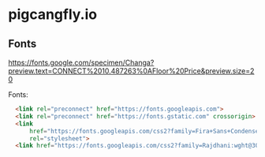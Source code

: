 # pigcangfly.io

## Fonts

https://fonts.google.com/specimen/Changa?preview.text=CONNECT%2010.487263%0AFloor%20Price&preview.size=20

Fonts:
```html
  <link rel="preconnect" href="https://fonts.googleapis.com">
  <link rel="preconnect" href="https://fonts.gstatic.com" crossorigin>
  <link
      href="https://fonts.googleapis.com/css2?family=Fira+Sans+Condensed:ital,wght@0,100;0,200;0,300;0,400;0,500;0,600;0,700;0,800;0,900;1,100;1,200;1,300;1,400;1,500;1,600;1,700;1,800;1,900&display=swap"
      rel="stylesheet">
  <link href="https://fonts.googleapis.com/css2?family=Rajdhani:wght@300;400;500;600;700&display=swap" rel="stylesheet">
```